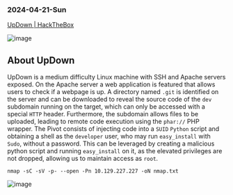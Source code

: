 ### 2024-04-21-Sun

[UpDown | HackTheBox](https://app.hackthebox.com/machines/UpDown)

![image](https://github.com/r1skkam/HackTheBox-Walkthroughs/assets/58542375/6c0b68bd-1f9b-47f6-bf57-f7d70ff824ea)

## About UpDown

UpDown is a medium difficulty Linux machine with SSH and Apache servers exposed. 
On the Apache server a web application is featured that allows users to check if a webpage is up. 
A directory named `.git` is identified on the server and can be downloaded to reveal the source code of the `dev` subdomain running on the target, 
which can only be accessed with a special `HTTP` header. 
Furthermore, the subdomain allows files to be uploaded, leading to remote code execution using the `phar://` PHP wrapper. 
The Pivot consists of injecting code into a `SUID` `Python` script and obtaining a shell as the `developer` user, 
who may run `easy_install` with `Sudo`, without a password. 
This can be leveraged by creating a malicious python script and running `easy_install` on it, as the elevated privileges are not dropped, 
allowing us to maintain access as `root`.

```
nmap -sC -sV -p- --open -Pn 10.129.227.227 -oN nmap.txt
```

![image](https://github.com/r1skkam/HackTheBox-Walkthroughs/assets/58542375/1f3f36bd-2068-4335-911a-0d0eb617c0f3)
